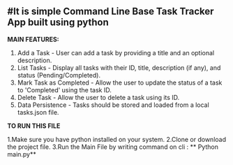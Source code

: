 #It is simple Command Line Base Task Tracker App built using python
--------------------------------------------------------------------------------
**MAIN FEATURES:**

1. Add a Task - User can add a task by providing a title and an optional description.
2. List Tasks - Display all tasks with their ID, title, description (if any), and status (Pending/Completed).
3. Mark Task as Completed - Allow the user to update the status of a task to 'Completed' using the task ID.
4. Delete Task - Allow the user to delete a task using its ID.
5. Data Persistence - Tasks should be stored and loaded from a local tasks.json file.


**TO RUN THIS FILE**

1.Make sure you have python installed on your system.
2.Clone or download the project file.
3.Run the Main File by writing command on cli : 
      ** Python main.py**





